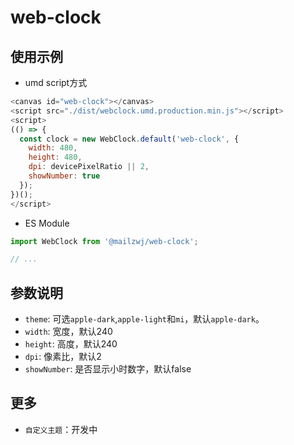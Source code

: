 # web-clock

## 使用示例
* umd script方式
```js
<canvas id="web-clock"></canvas>
<script src="./dist/webclock.umd.production.min.js"></script>
<script>
(() => {
  const clock = new WebClock.default('web-clock', {
    width: 480,
    height: 480,
    dpi: devicePixelRatio || 2,
    showNumber: true
  });
})();
</script>
```
* ES Module
```js
import WebClock from '@mailzwj/web-clock';

// ...
```

## 参数说明
* `theme`: 可选`apple-dark`,`apple-light`和`mi`，默认`apple-dark`。
* `width`: 宽度，默认240
* `height`: 高度，默认240
* `dpi`: 像素比，默认2
* `showNumber`: 是否显示小时数字，默认false

## 更多
* `自定义主题`：开发中

